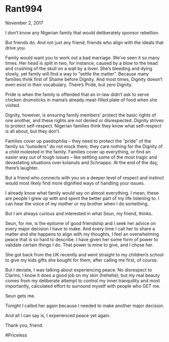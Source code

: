 # Rant994


November 2, 2017

I don’t know any Nigerian family that would deliberately sponsor rebellion.

But friends do. And not just any friend; friends who align with the ideals that drive you.

Family would want you to work out a bad marriage. We’ve seen it so many times. Her head is split in two, for instance, caused by a blow to the head and crushing of the skull on a wall by a lover. She’s bleeding and dying slowly, yet family will find a way to “settle the matter”. Because many families think first of Shame before Dignity. And most times, Dignity doesn’t even exist in their vocabulary. There’s Pride, but zero Dignity.

Pride is when the family is offended that an in-law didn’t ask to serve chicken drumsticks in mama’s already meat-filled plate of food when she visited.

Dignity, however, is ensuring family members' protect the basic rights of one another, and these rights are not denied or disrespected. Dignity strives to protect self-respect. Nigerian families think they know what self-respect is all about, but they don’t.

Families cover up paedophilia – they need to protect the “pride” of the family so “outsiders” do not mock them; they care nothing for the Dignity of a child molested in the family. Families cover up everything, or find an easier way out of tough issues – like settling some of the most tragic and devastating situations over kolanuts and Schnapps. At the end of the day, there’s laughter.

But a friend who connects with you on a deeper level of respect and instinct would most likely find more dignified ways of handling your issues.

I already know what family would say on almost everything. I mean, these are people I grew up with and spent the better part of my life listening to. I can hear the voice of my mother or my brother when I do something. 

But I am always curious and interested in what Seun, my friend, thinks.

Seun, for me, is the epitome of good friendship and I seek her advice on every major decision I have to make. And every time I call her to share a matter and she happens to align with my thoughts, I feel an overwhelming peace that is so hard to describe. I have given her some form of power to validate certain things I do. That power is mine to give, and I chose her.

She got back from the UK recently and went straight to my children’s school to give my kids gifts she bought for them, after calling me first, of course.

But I deviate, I was talking about experiencing peace. No disrespect to Clarins, I know it does a good job on my skin (hehehe); but my real beauty comes from my deliberate attempt to control my inner tranquility and most importantly, calculated effort to surround myself with people who GET me.

Seun gets me.

Tonight I called her again because I needed to make another major decision.

And all I can say is, I experienced peace yet again.

Thank you, friend.

#Priceless